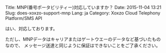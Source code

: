 Title: MNP(番号ポータビリティー)対応していますか？
Date: 2015-11-04 13:21
Slug: does-xoxzo-support-mnp
Lang: ja
Category: Xoxzo Cloud Telephony Platform/SMS API

はい、対応しております。

ただし、MNPデータはキャリアまたはゲートウエーのデータなど基づいたものなので、 メッセージ送達と同じように保証はできないことをご了承ください。